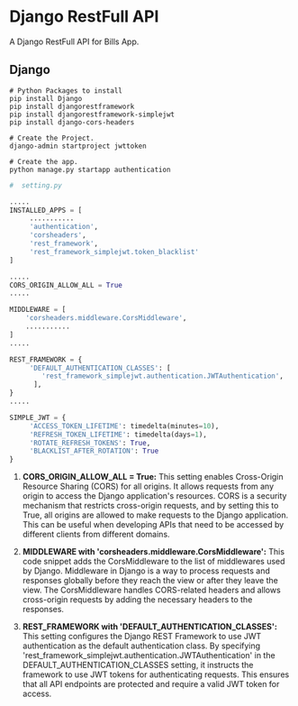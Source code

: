 # Django RestFull API
A Django RestFull API for Bills App.

## Django
```
# Python Packages to install
pip install Django
pip install djangorestframework
pip install djangorestframework-simplejwt
pip install django-cors-headers
```

```
# Create the Project.
django-admin startproject jwttoken
```

```
# Create the app.
python manage.py startapp authentication
```

```python
#  setting.py

.....
INSTALLED_APPS = [
     ...........
     'authentication',
     'corsheaders',
     'rest_framework',
     'rest_framework_simplejwt.token_blacklist'
]

.....
CORS_ORIGIN_ALLOW_ALL = True
.....

MIDDLEWARE = [
    'corsheaders.middleware.CorsMiddleware',
    ...........
]
.....

REST_FRAMEWORK = {
     'DEFAULT_AUTHENTICATION_CLASSES': [
        'rest_framework_simplejwt.authentication.JWTAuthentication',
      ],
}
.....

SIMPLE_JWT = {
     'ACCESS_TOKEN_LIFETIME': timedelta(minutes=10),
     'REFRESH_TOKEN_LIFETIME': timedelta(days=1),
     'ROTATE_REFRESH_TOKENS': True,
     'BLACKLIST_AFTER_ROTATION': True
}
```
1. **CORS_ORIGIN_ALLOW_ALL = True:**
This setting enables Cross-Origin Resource Sharing (CORS) for all origins. It allows requests from any origin to access the Django application's resources. CORS is a security mechanism that restricts cross-origin requests, and by setting this to True, all origins are allowed to make requests to the Django application. This can be useful when developing APIs that need to be accessed by different clients from different domains.

2. **MIDDLEWARE with 'corsheaders.middleware.CorsMiddleware':**
This code snippet adds the CorsMiddleware to the list of middlewares used by Django. Middleware in Django is a way to process requests and responses globally before they reach the view or after they leave the view. The CorsMiddleware handles CORS-related headers and allows cross-origin requests by adding the necessary headers to the responses.

3. **REST_FRAMEWORK with 'DEFAULT_AUTHENTICATION_CLASSES':**
This setting configures the Django REST Framework to use JWT authentication as the default authentication class. By specifying 'rest_framework_simplejwt.authentication.JWTAuthentication' in the DEFAULT_AUTHENTICATION_CLASSES setting, it instructs the framework to use JWT tokens for authenticating requests. This ensures that all API endpoints are protected and require a valid JWT token for access.

